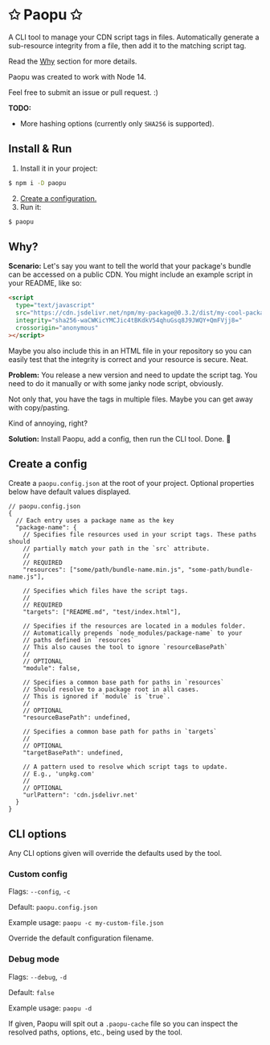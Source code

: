 # ✩ Paopu ✩

A CLI tool to manage your CDN script tags in files. Automatically generate a sub-resource integrity from a file, then add it to the matching script tag.

Read the [Why](#why) section for more details.

Paopu was created to work with Node 14.

Feel free to submit an issue or pull request. :)

**TODO:**

- More hashing options (currently only `SHA256` is supported).

## Install & Run

1. Install it in your project:

```sh
$ npm i -D paopu
```

2. [Create a configuration.](#create-a-config)
3. Run it:

```sh
$ paopu
```

## Why?

**Scenario:** Let's say you want to tell the world that your package's bundle can be accessed on a public CDN. You might include an example script in your README, like so:

```html
<script
  type="text/javascript"
  src="https://cdn.jsdelivr.net/npm/my-package@0.3.2/dist/my-cool-package.min.js"
  integrity="sha256-waCWKicYMCJic4tBKdkV54qhuGsq8J9JWQY+QmFVjj8="
  crossorigin="anonymous"
></script>
```

Maybe you also include this in an HTML file in your repository so you can easily test that the integrity is correct and your resource is secure. Neat.

**Problem:** You release a new version and need to update the script tag. You need to do it manually or with some janky node script, obviously.

Not only that, you have the tags in multiple files. Maybe you can get away with copy/pasting.

Kind of annoying, right?

**Solution:** Install Paopu, add a config, then run the CLI tool. Done. 💪

## Create a config

Create a `paopu.config.json` at the root of your project. Optional properties below have default values displayed.

```
// paopu.config.json
{
  // Each entry uses a package name as the key
  "package-name": {
    // Specifies file resources used in your script tags. These paths should
    // partially match your path in the `src` attribute.
    //
    // REQUIRED
    "resources": ["some/path/bundle-name.min.js", "some-path/bundle-name.js"],

    // Specifies which files have the script tags.
    //
    // REQUIRED
    "targets": ["README.md", "test/index.html"],

    // Specifies if the resources are located in a modules folder.
    // Automatically prepends `node_modules/package-name` to your
    // paths defined in `resources`
    // This also causes the tool to ignore `resourceBasePath`
    //
    // OPTIONAL
    "module": false,

    // Specifies a common base path for paths in `resources`
    // Should resolve to a package root in all cases.
    // This is ignored if `module` is `true`.
    //
    // OPTIONAL
    "resourceBasePath": undefined,

    // Specifies a common base path for paths in `targets`
    //
    // OPTIONAL
    "targetBasePath": undefined,

    // A pattern used to resolve which script tags to update.
    // E.g., 'unpkg.com'
    //
    // OPTIONAL
    "urlPattern": 'cdn.jsdelivr.net'
  }
}
```

## CLI options

Any CLI options given will override the defaults used by the tool.

### Custom config

Flags: `--config`, `-c`

Default: `paopu.config.json`

Example usage: `paopu -c my-custom-file.json`

Override the default configuration filename.

### Debug mode

Flags: `--debug`, `-d`

Default: `false`

Example usage: `paopu -d`

If given, Paopu will spit out a `.paopu-cache` file so you can inspect the resolved paths, options, etc., being used by the tool.
